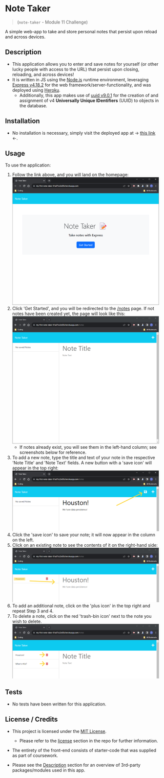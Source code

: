 # Note Taker
>(```note-taker``` - Module 11 Challenge) 

A simple web-app to take and store personal notes that persist upon reload and across devices.

## Description
- This application allows you to enter and save notes for yourself (or other lucky people with access to the URL) that persist upon closing, reloading, and across devices!
- It is written in JS using the [Node.js](https://nodejs.org/en) runtime environment, leveraging [Express v4.18.2](https://www.npmjs.com/package/express/v/4.18.2) for the web framework/server-functionality, and was deployed using [Heroku](https://heroku.com/).
    - Additionally, this app makes use of [uuid v9.0.1](https://www.npmjs.com/package/uuid/v/9.0.1) for the creation of and assignment of v4 **Universally Unique IDentifiers** (UUID) to objects in the database.

## Installation
- No installation is necessary, simply visit the deployed app at &rarr; [this link](https://my-first-note-taker-01a67cc2e65b.herokuapp.com/) &larr;.

## Usage
To use the application:
1. Follow the link above, and you will land on the homepage:  
![Screenshot showing a simple landing page with a 'Get Started' button in the center.](./public/assets/screenshots/landing-page.png)
2. Click 'Get Started', and you will be redirected to the [/notes](https://my-first-note-taker-01a67cc2e65b.herokuapp.com/notes) page. If not notes have been created yet, the page will look like this:  
![Screenshot showing page with two columns and fields where note information can be entered.](./public/assets/screenshots/getting-started.png)
    - If notes already exist, you will see them in the left-hand column; see screenshots below for reference.
3. To add a new note, type the title and text of your note in the respective 'Note Title' and 'Note Text' fields. A new button with a 'save icon' will appear in the top right:  
![Screenshot representing a note being entered, with an arrow to highlight the save button in the top-right.](./public/assets/screenshots/save-note.png)
4. Click the 'save icon' to save your note; it will now appear in the column on the left.
5. Click on an existing note to see the contents of it on the right-hand side:  
![Annotated screenshot depicting a saved note on the left being clicked and data being shown on the right.](./public/assets/screenshots/saved-note.png)
6. To add an additional note, click on the 'plus icon' in the top right and repeat Step 3 and 4.
7. To delete a note, click on the red 'trash-bin icon' next to the note you wish to delete.  
![Annotated screenshot with arrows pointing toward red trash-can symbols on the left column, next to save notes.](./public/assets/screenshots/delete-note.png)

## Tests 
- No tests have been written for this application.

## License / Credits
- This project is licensed under the [MIT License](https://choosealicense.com/licenses/mit).
    - Please refer to the [license](./LICENSE) section in the repo for further information.  

- The entirety of the front-end consists of starter-code that was supplied as part of coursework.  

- Please see the [Description](#description) section for an overview of 3rd-party packages/modules used in this app.  